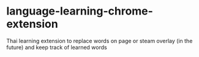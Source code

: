 # language-learning-chrome-extension
Thai learning extension to replace words on page or steam overlay (in the future) and keep track of learned words
